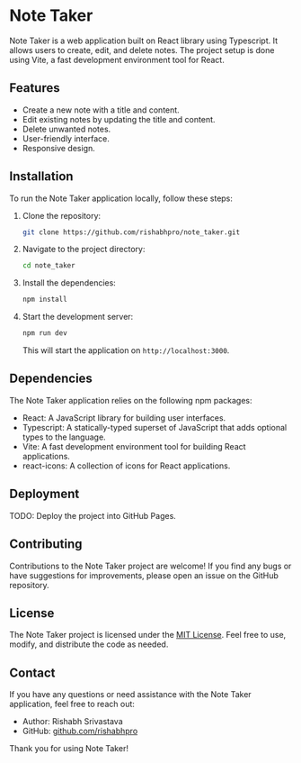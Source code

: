 # Note Taker

Note Taker is a web application built on React library using Typescript. It allows users to create, edit, and delete notes. The project setup is done using Vite, a fast development environment tool for React.

## Features

- Create a new note with a title and content.
- Edit existing notes by updating the title and content.
- Delete unwanted notes.
- User-friendly interface.
- Responsive design.

## Installation

To run the Note Taker application locally, follow these steps:

1. Clone the repository:

   ```bash
   git clone https://github.com/rishabhpro/note_taker.git
   ```

2. Navigate to the project directory:

   ```bash
   cd note_taker
   ```

3. Install the dependencies:

   ```bash
   npm install
   ```

4. Start the development server:

   ```bash
   npm run dev
   ```

   This will start the application on `http://localhost:3000`.

## Dependencies

The Note Taker application relies on the following npm packages:

- React: A JavaScript library for building user interfaces.
- Typescript: A statically-typed superset of JavaScript that adds optional types to the language.
- Vite: A fast development environment tool for building React applications.
- react-icons: A collection of icons for React applications.

## Deployment

TODO: Deploy the project into GitHub Pages.

## Contributing

Contributions to the Note Taker project are welcome! If you find any bugs or have suggestions for improvements, please open an issue on the GitHub repository.

## License

The Note Taker project is licensed under the [MIT License](LICENSE). Feel free to use, modify, and distribute the code as needed.

## Contact

If you have any questions or need assistance with the Note Taker application, feel free to reach out:

- Author: Rishabh Srivastava
- GitHub: [github.com/rishabhpro](https://github.com/rishabhpro)

Thank you for using Note Taker!